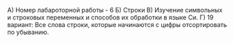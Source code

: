 А) Номер лабароторной работы - 6
Б) Строки
В) Изучение символьных и строковых переменных и
способов их обработки в языке Си.
Г) 19 вариант:
Все слова строки, которые начинаются с цифры
отсортировать по убыванию.
